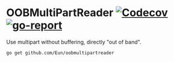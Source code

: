# OOBMultiPartReader [![Codecov](https://img.shields.io/codecov/c/github/Eun/oobmultipartreader.svg)](https://codecov.io/gh/Eun/oobmultipartreader) [![go-report](https://goreportcard.com/badge/github.com/Eun/oobmultipartreader)](https://goreportcard.com/report/github.com/Eun/oobmultipartreader)

Use multipart without buffering, directly "out of band".

    go get github.com/Eun/oobmultipartreader


